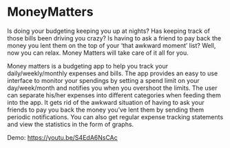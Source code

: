 # MoneyMatters
Is doing your budgeting keeping you up at nights? Has keeping track of those bills been driving you crazy? Is having to ask a friend to pay back the money you lent them on the top of your ‘that awkward moment’ list? Well, now you can relax. Money Matters will take care of it all for you.

Money matters is a budgeting app to help you track your daily/weekly/monthly expenses and bills. The app provides an easy to use interface to monitor your spendings by setting a spend limit on your day/week/month and notifies you when you overshoot the limits. The user can separate his/her expenses into different categories when feeding them into the
app. It gets rid of the awkward situation of having to ask your friends to pay you back the money you’ve lent them by sending them periodic notifications. You can also get regular expense tracking statements and view the statistics in the form of graphs.

Demo:
https://youtu.be/S4EdA6NsCAc
